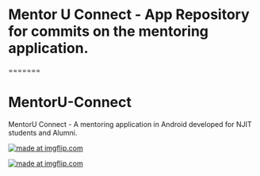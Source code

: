# Mentor U Connect - App Repository for commits on the mentoring application.
=======
# MentorU-Connect
MentorU Connect - A mentoring application in Android developed for NJIT students and Alumni. 

<a href="https://imgflip.com/gif/357pyw"><img src="https://i.imgflip.com/357pyw.gif" title="made at imgflip.com"/></a>

<a href="https://imgflip.com/gif/357qp9"><img src="https://i.imgflip.com/357qp9.gif" title="made at imgflip.com"/></a>
